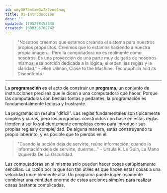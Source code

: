 ```yaml
---
id: omy0875mtxw3w7x2zoe4nag
title: 01-Introducción
desc: ''
updated: 1705278453348
created: 1680396762742
---
```


> "Nosotros creemos que estamos creando el sistema para nuestros propios propósitos. Creemos que lo estamos haciendo a nuestra propia imagen... Pero la computadora no es realmente como nosotros. Es una proyección de una parte muy delgada de nosotros mismos: esa porción dedicada a la lógica, el orden, las reglas y la claridad." - Ellen Ullman, Close to the Machine: Technophilia and its Discontents.

---

La **programación** es el acto de construir un **programa**, un conjunto de instrucciones precisas que le dicen a una computadora qué hacer. Porque las computadoras son bestias tontas y pedantes, la programación es fundamentalmente tediosa y frustrante.

La programación resulta "difícil". Las reglas fundamentales son típicamente simples y claras, pero los programas construidos con base en estas reglas tienden a ser lo suficientemente complejas como para introducir sus propias reglas y complejidad. De alguna manera, estás construyendo tu propio laberinto, y es posible que te pierdas en él.

> "Cuando la acción deja de servirte, reúne información; cuando la información deja de servirte, duerme..." - Ursula K. Le Guin, La Mano Izquierda De La Oscuridad.

Las computadoras en sí mismas solo pueden hacer cosas estúpidamente sencillas. La razón por la que son tan útiles es que hacen estas cosas a una velocidad increíblemente alta. Un programa puede ingeniosamente combinar una cantidad enorme de estas acciones simples para realizar cosas bastante complicadas.
